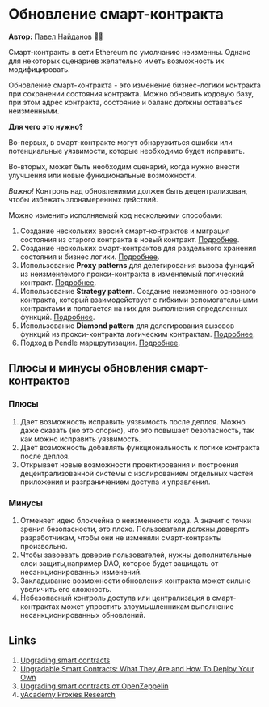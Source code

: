 # Обновление смарт-контракта

**Автор:** [Павел Найданов](https://github.com/PavelNaydanov) 🕵️‍♂️

Смарт-контракты в сети Ethereum по умолчанию неизменны. Однако для некоторых сценариев желательно иметь возможность их модифицировать.

Обновление смарт-контракта - это изменение бизнес-логики контракта при сохранении состояния контракта. Можно обновить кодовую базу, при этом адрес контракта, состояние и баланс должны оставаться неизменными.

**Для чего это нужно?**

Во-первых, в смарт-контракте могут обнаружиться ошибки или потенциальные уязвимости, которые необходимо будет исправить.

Во-вторых, может быть необходим сценарий, когда нужно внести улучшения или новые функциональные возможности.

_Важно!_ Контроль над обновлениями должен быть децентрализован, чтобы избежать злонамеренных действий.

Можно изменить исполняемый код несколькими способами:

1. Создание нескольких версий смарт-контрактов и миграция состояния из старого контракта в новый контракт. [Подробнее](./method-1/readme.md).
2. Создание нескольких смарт-контрактов для раздельного хранения состояния и бизнес логики. [Подробнее](./method-2/readme.md).
3. Использование **Proxy patterns** для делегирования вызова функций из неизменяемого прокси-контракта в изменяемый логический контракт. [Подробнее](./method-3/readme.md).
4. Использование **Strategy pattern**. Создание неизменного основного контракта, который взаимодействует с гибкими вспомогательными контрактами и полагается на них для выполнения определенных функций. [Подробнее](./method-4/readme.md).
5. Использование **Diamond pattern** для делегирования вызовов функций из прокси-контракта логическим контрактам. [Подробнее](./method-5/readme.md).
6. Подход в Pendle маршрутизации. [Подробнее](./method-6/README.md).

## Плюсы и минусы обновления смарт-контрактов

### Плюсы

1. Дает возможность исправить уязвимость после деплоя. Можно даже сказать (но это спорно), что это повышает безопасность, так как можно исправить уязвимость.
2. Дает возможность добавлять функциональность к логике контракта после деплоя.
3. Открывает новые возможности проектирования и построения децентрализованной системы с изолированием отдельных частей приложения и разграничением доступа и управления.

### Минусы
1. Отменяет идею блокчейна о неизменности кода. А значит с точки зрения безопасности, это плохо. Пользователи должны доверять разработчикам, чтобы они не изменяли смарт-контракты произвольно.
2. Чтобы завоевать доверие пользователей, нужны дополнительные слои защиты,например DAO, которое будет защищать от несанкционированных изменений.
3. Закладывание возможности обновления контракта может сильно увеличить его сложность.
4. Небезопасный контроль доступа или централизация в смарт-контрактах может упростить злоумышленникам выполнение несанкционированных обновлений.

## Links
1. [Upgrading smart contracts](https://ethereum.org/en/developers/docs/smart-contracts/upgrading/)
2. [Upgradable Smart Contracts: What They Are and How To Deploy Your Own](https://blog.chain.link/upgradable-smart-contracts/)
3. [Upgrading smart contracts от OpenZeppelin](https://docs.openzeppelin.com/learn/upgrading-smart-contracts#whats-in-an-upgrade)
4. [yAcademy Proxies Research](https://proxies.yacademy.dev/)